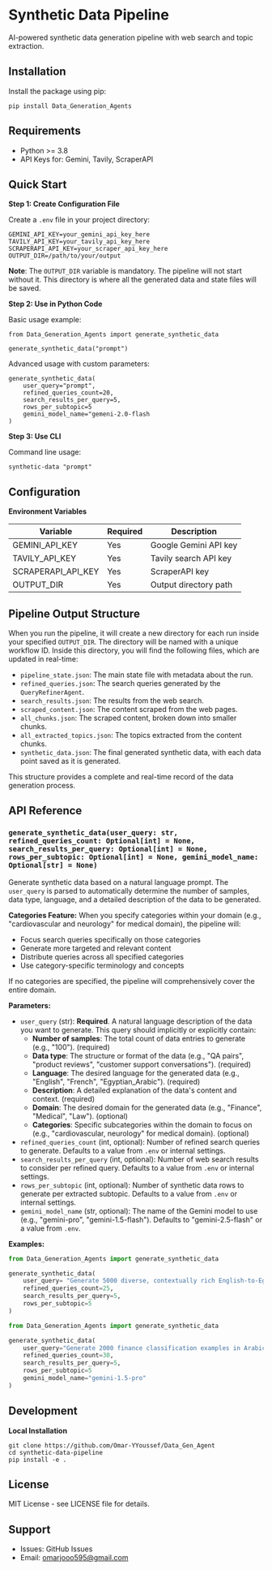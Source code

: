 ﻿# Synthetic Data Pipeline

AI-powered synthetic data generation pipeline with web search and topic extraction.

## Installation

Install the package using pip:

    pip install Data_Generation_Agents

## Requirements

- Python >= 3.8
- API Keys for: Gemini, Tavily, ScraperAPI

## Quick Start

**Step 1: Create Configuration File**

Create a `.env` file in your project directory:

    GEMINI_API_KEY=your_gemini_api_key_here
    TAVILY_API_KEY=your_tavily_api_key_here
    SCRAPERAPI_API_KEY=your_scraper_api_key_here
    OUTPUT_DIR=/path/to/your/output

**Note**: The `OUTPUT_DIR` variable is mandatory. The pipeline will not start without it. This directory is where all the generated data and state files will be saved.

**Step 2: Use in Python Code**

Basic usage example:

    from Data_Generation_Agents import generate_synthetic_data
    
    generate_synthetic_data("prompt")

Advanced usage with custom parameters:

    generate_synthetic_data(
        user_query="prompt",
        refined_queries_count=20,
        search_results_per_query=5,
        rows_per_subtopic=5
        gemini_model_name="gemeni-2.0-flash
    )

**Step 3: Use CLI**

Command line usage:

    synthetic-data "prompt"

## Configuration

**Environment Variables**

| Variable | Required | Description |
|----------|----------|-------------|
| GEMINI_API_KEY | Yes | Google Gemini API key |
| TAVILY_API_KEY | Yes | Tavily search API key |
| SCRAPERAPI_API_KEY | Yes | ScraperAPI key |
| OUTPUT_DIR | Yes | Output directory path |


## Pipeline Output Structure

When you run the pipeline, it will create a new directory for each run inside your specified `OUTPUT_DIR`. The directory will be named with a unique workflow ID. Inside this directory, you will find the following files, which are updated in real-time:

- `pipeline_state.json`: The main state file with metadata about the run.
- `refined_queries.json`: The search queries generated by the `QueryRefinerAgent`.
- `search_results.json`: The results from the web search.
- `scraped_content.json`: The content scraped from the web pages.
- `all_chunks.json`: The scraped content, broken down into smaller chunks.
- `all_extracted_topics.json`: The topics extracted from the content chunks.
- `synthetic_data.json`: The final generated synthetic data, with each data point saved as it is generated.

This structure provides a complete and real-time record of the data generation process.

## API Reference

### `generate_synthetic_data(user_query: str, refined_queries_count: Optional[int] = None, search_results_per_query: Optional[int] = None, rows_per_subtopic: Optional[int] = None, gemini_model_name: Optional[str] = None)`

Generate synthetic data based on a natural language prompt. The `user_query` is parsed to automatically determine the number of samples, data type, language, and a detailed description of the data to be generated.

**Categories Feature:**
When you specify categories within your domain (e.g., "cardiovascular and neurology" for medical domain), the pipeline will:
- Focus search queries specifically on those categories
- Generate more targeted and relevant content
- Distribute queries across all specified categories
- Use category-specific terminology and concepts

If no categories are specified, the pipeline will comprehensively cover the entire domain.

**Parameters:**
- `user_query` (str): **Required**. A natural language description of the data you want to generate. This query should implicitly or explicitly contain:
    - **Number of samples**: The total count of data entries to generate (e.g., "100"). (required)
    - **Data type**: The structure or format of the data (e.g., "QA pairs", "product reviews", "customer support conversations"). (required)
    - **Language**: The desired language for the generated data (e.g., "English", "French", "Egyptian_Arabic"). (required)
    - **Description**: A detailed explanation of the data's content and context. (required)
    - **Domain**: The desired domain for the generated data (e.g., "Finance", "Medical", "Law"). (optional)
    - **Categories**: Specific subcategories within the domain to focus on (e.g., "cardiovascular, neurology" for medical domain). (optional)
- `refined_queries_count` (int, optional): Number of refined search queries to generate. Defaults to a value from `.env` or internal settings.
- `search_results_per_query` (int, optional): Number of web search results to consider per refined query. Defaults to a value from `.env` or internal settings.
- `rows_per_subtopic` (int, optional): Number of synthetic data rows to generate per extracted subtopic. Defaults to a value from `.env` or internal settings.
- `gemini_model_name` (str, optional): The name of the Gemini model to use (e.g., "gemini-pro", "gemini-1.5-flash"). Defaults to "gemini-2.5-flash" or a value from `.env`.


**Examples:**

```python
from Data_Generation_Agents import generate_synthetic_data

generate_synthetic_data(
    user_query= "Generate 5000 diverse, contextually rich English-to-Egyptian Arabic translation pairs In Law domain with varying sentence complexities, ensuring authentic colloquial Egyptian Arabic translations while preserving English technical terms, proper nouns, and specialized terminology untranslated. the data the data contains two columns (English, Egyptian Arabic)"
    refined_queries_count=25,
    search_results_per_query=5,
    rows_per_subtopic=5
)
```

```python
from Data_Generation_Agents import generate_synthetic_data

generate_synthetic_data(
    user_query="Generate 2000 finance classification examples in Arabic covering banking, insurance, and investment topics, the data contains two columns (Text, classification_type)",
    refined_queries_count=30,
    search_results_per_query=5,
    rows_per_subtopic=5
    gemini_model_name="gemini-1.5-pro"
)
```

## Development

**Local Installation**

    git clone https://github.com/Omar-YYoussef/Data_Gen_Agent
    cd synthetic-data-pipeline
    pip install -e .

## License

MIT License - see LICENSE file for details.

## Support

- Issues: GitHub Issues
- Email: omarjooo595@gmail.com